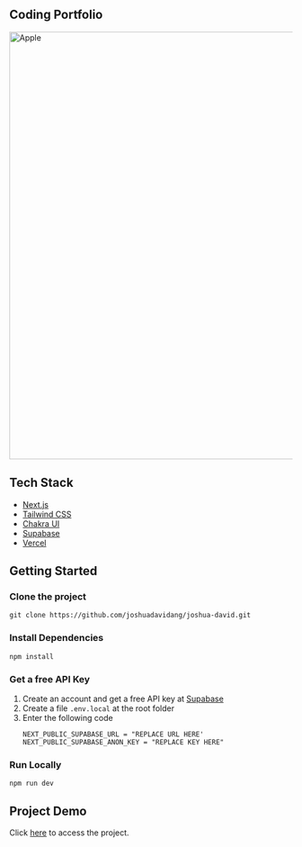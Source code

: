 ## Coding Portfolio

<img src="https://user-images.githubusercontent.com/54788382/210160153-5bc8a0d2-3658-4734-ab5f-7f74723ca4d3.png" alt="Apple" width="760" />

## Tech Stack
- [Next.js](https://nextjs.org)
- [Tailwind CSS](https://nextjs.org)
- [Chakra UI](https://chakra-ui.com)
- [Supabase](https://supabase.com)
- [Vercel](https://vercel.com)

## Getting Started

### Clone the project
```
git clone https://github.com/joshuadavidang/joshua-david.git
```

### Install Dependencies
```
npm install
```

### Get a free API Key

1. Create an account and get a free API key at [Supabase](https://supabase.com)
2. Create a file `.env.local` at the root folder
2. Enter the following code
   ```
   NEXT_PUBLIC_SUPABASE_URL = "REPLACE URL HERE'
   NEXT_PUBLIC_SUPABASE_ANON_KEY = "REPLACE KEY HERE"
   ```

### Run Locally
```
npm run dev
```


## Project Demo
Click [here](https://joshuadavid.dev) to access the project.
